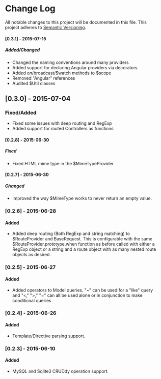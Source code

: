 # Change Log
All notable changes to this project will be documented in this file.
This project adheres to [Semantic Versioning](http://semver.org/).

#### [0.3.1] - 2015-07-15
##### Added/Changed
- Changed the naming conventions around many providers
- Added support for declaring Angular providers via decorators
- Added $on/$broadcast/$watch methods to $scope
- Removed "Angular" references
- Audited $Util classes

## [0.3.0] - 2015-07-04
### Fixed/Added
- Fixed some issues with deep routing and RegExp
- Added support for routed Controllers as functions

#### [0.2.8] - 2015-06-30
##### Fixed
- Fixed HTML mime type in the $MimeTypeProvider

#### [0.2.7] - 2015-06-30
##### Changed
- Improved the way $MimeType works to never return an empty value.

### [0.2.6] - 2015-06-28
#### Added
- Added deep routing (Both RegExp and string matching) to $RouteProvider and BaseRequest. This is configurable with the same  $RouteProvider.prototype.when function as before called with either a RegExp object or a string and a route object with as many nested route objects as desired.

### [0.2.5] - 2015-06-27
#### Added
- Added operators to Model queries. "~" can be used for a "like" query and "<," ">," "=" can all be used alone or in conjunction to make conditional queries

### [0.2.4] - 2015-06-26
#### Added
- Template/Directive parsing support.

### [0.2.3] - 2015-06-10
#### Added
- MySQL and Sqlite3 CRUDdy operation support.

